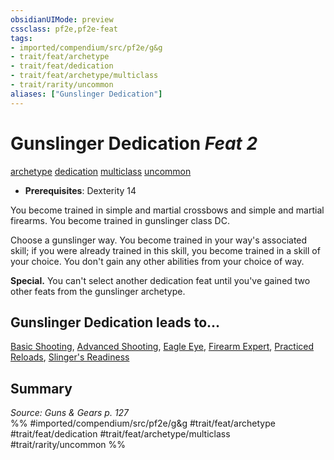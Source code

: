 ```yaml
---
obsidianUIMode: preview
cssclass: pf2e,pf2e-feat
tags:
- imported/compendium/src/pf2e/g&g
- trait/feat/archetype
- trait/feat/dedication
- trait/feat/archetype/multiclass
- trait/rarity/uncommon
aliases: ["Gunslinger Dedication"]
---
```

# Gunslinger Dedication  *Feat 2*  
[archetype](archetype.md)  [dedication](dedication.md)  [multiclass](multiclass.md)  [uncommon](uncommon.md)  

- **Prerequisites**: Dexterity 14

You become trained in simple and martial crossbows and simple and martial firearms. You become trained in gunslinger class DC.

Choose a gunslinger way. You become trained in your way's associated skill; if you were already trained in this skill, you become trained in a skill of your choice. You don't gain any other abilities from your choice of way.

**Special.** You can't select another dedication feat until you've gained two other feats from the gunslinger archetype.

## Gunslinger Dedication leads to...

[Basic Shooting](basic-shooting-g-g.md), [Advanced Shooting](advanced-shooting-g-g.md), [Eagle Eye](eagle-eye-g-g.md), [Firearm Expert](firearm-expert-g-g.md), [Practiced Reloads](practiced-reloads-g-g.md), [Slinger's Readiness](slingers-readiness-g-g.md)

## Summary

*Source: Guns & Gears p. 127*  
%% #imported/compendium/src/pf2e/g&g #trait/feat/archetype #trait/feat/dedication #trait/feat/archetype/multiclass #trait/rarity/uncommon %%